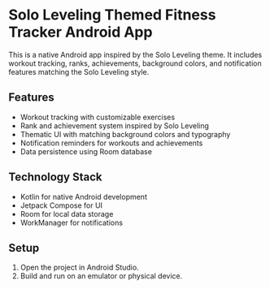 # Solo Leveling Themed Fitness Tracker Android App

This is a native Android app inspired by the Solo Leveling theme. It includes workout tracking, ranks, achievements, background colors, and notification features matching the Solo Leveling style.

## Features
- Workout tracking with customizable exercises
- Rank and achievement system inspired by Solo Leveling
- Thematic UI with matching background colors and typography
- Notification reminders for workouts and achievements
- Data persistence using Room database

## Technology Stack
- Kotlin for native Android development
- Jetpack Compose for UI
- Room for local data storage
- WorkManager for notifications

## Setup
1. Open the project in Android Studio.
2. Build and run on an emulator or physical device.

